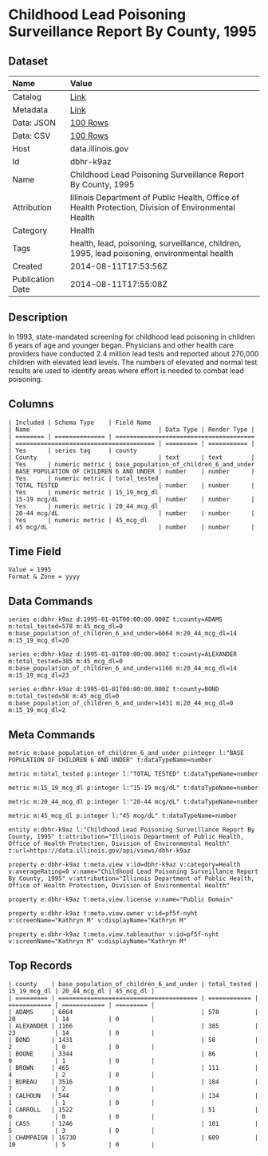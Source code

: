 # Childhood Lead Poisoning Surveillance Report By County, 1995

## Dataset

| Name | Value |
| :--- | :---- |
| Catalog | [Link](https://catalog.data.gov/dataset/childhood-lead-poisoning-surveillance-report-by-county-1995-fdb15) |
| Metadata | [Link](https://data.illinois.gov/api/views/dbhr-k9az) |
| Data: JSON | [100 Rows](https://data.illinois.gov/api/views/dbhr-k9az/rows.json?max_rows=100) |
| Data: CSV | [100 Rows](https://data.illinois.gov/api/views/dbhr-k9az/rows.csv?max_rows=100) |
| Host | data.illinois.gov |
| Id | dbhr-k9az |
| Name | Childhood Lead Poisoning Surveillance Report By County, 1995 |
| Attribution | Illinois Department of Public Health, Office of Health Protection, Division of Environmental Health |
| Category | Health |
| Tags | health, lead, poisoning, surveillance, children, 1995, lead poisoning, environmental health |
| Created | 2014-08-11T17:53:56Z |
| Publication Date | 2014-08-11T17:55:08Z |

## Description

In 1993, state-mandated screening for childhood lead poisoning in children 6 years of age and younger began. Physicians and other health care providers have conducted 2.4 million lead tests and reported about 270,000 children with elevated lead levels. The numbers of elevated and normal test results are used to identify areas where effort is needed to combat lead poisoning.

## Columns

```ls
| Included | Schema Type    | Field Name                              | Name                                    | Data Type | Render Type |
| ======== | ============== | ======================================= | ======================================= | ========= | =========== |
| Yes      | series tag     | county                                  | County                                  | text      | text        |
| Yes      | numeric metric | base_population_of_children_6_and_under | BASE POPULATION OF CHILDREN 6 AND UNDER | number    | number      |
| Yes      | numeric metric | total_tested                            | TOTAL TESTED                            | number    | number      |
| Yes      | numeric metric | 15_19_mcg_dl                            | 15-19 mcg/dL                            | number    | number      |
| Yes      | numeric metric | 20_44_mcg_dl                            | 20-44 mcg/dL                            | number    | number      |
| Yes      | numeric metric | 45_mcg_dl                               | 45 mcg/dL                               | number    | number      |
```

## Time Field

```ls
Value = 1995
Format & Zone = yyyy
```

## Data Commands

```ls
series e:dbhr-k9az d:1995-01-01T00:00:00.000Z t:county=ADAMS m:total_tested=578 m:45_mcg_dl=0 m:base_population_of_children_6_and_under=6664 m:20_44_mcg_dl=14 m:15_19_mcg_dl=20

series e:dbhr-k9az d:1995-01-01T00:00:00.000Z t:county=ALEXANDER m:total_tested=385 m:45_mcg_dl=0 m:base_population_of_children_6_and_under=1166 m:20_44_mcg_dl=14 m:15_19_mcg_dl=23

series e:dbhr-k9az d:1995-01-01T00:00:00.000Z t:county=BOND m:total_tested=58 m:45_mcg_dl=0 m:base_population_of_children_6_and_under=1431 m:20_44_mcg_dl=0 m:15_19_mcg_dl=2
```

## Meta Commands

```ls
metric m:base_population_of_children_6_and_under p:integer l:"BASE POPULATION OF CHILDREN 6 AND UNDER" t:dataTypeName=number

metric m:total_tested p:integer l:"TOTAL TESTED" t:dataTypeName=number

metric m:15_19_mcg_dl p:integer l:"15-19 mcg/dL" t:dataTypeName=number

metric m:20_44_mcg_dl p:integer l:"20-44 mcg/dL" t:dataTypeName=number

metric m:45_mcg_dl p:integer l:"45 mcg/dL" t:dataTypeName=number

entity e:dbhr-k9az l:"Childhood Lead Poisoning Surveillance Report By County, 1995" t:attribution="Illinois Department of Public Health, Office of Health Protection, Division of Environmental Health" t:url=https://data.illinois.gov/api/views/dbhr-k9az

property e:dbhr-k9az t:meta.view v:id=dbhr-k9az v:category=Health v:averageRating=0 v:name="Childhood Lead Poisoning Surveillance Report By County, 1995" v:attribution="Illinois Department of Public Health, Office of Health Protection, Division of Environmental Health"

property e:dbhr-k9az t:meta.view.license v:name="Public Domain"

property e:dbhr-k9az t:meta.view.owner v:id=pf5f-nyht v:screenName="Kathryn M" v:displayName="Kathryn M"

property e:dbhr-k9az t:meta.view.tableauthor v:id=pf5f-nyht v:screenName="Kathryn M" v:displayName="Kathryn M"
```

## Top Records

```ls
| county    | base_population_of_children_6_and_under | total_tested | 15_19_mcg_dl | 20_44_mcg_dl | 45_mcg_dl | 
| ========= | ======================================= | ============ | ============ | ============ | ========= | 
| ADAMS     | 6664                                    | 578          | 20           | 14           | 0         | 
| ALEXANDER | 1166                                    | 385          | 23           | 14           | 0         | 
| BOND      | 1431                                    | 58           | 2            | 0            | 0         | 
| BOONE     | 3344                                    | 86           | 0            | 1            | 0         | 
| BROWN     | 465                                     | 111          | 4            | 2            | 0         | 
| BUREAU    | 3516                                    | 184          | 7            | 2            | 0         | 
| CALHOUN   | 544                                     | 134          | 1            | 1            | 0         | 
| CARROLL   | 1522                                    | 51           | 0            | 0            | 0         | 
| CASS      | 1246                                    | 101          | 5            | 3            | 0         | 
| CHAMPAIGN | 16730                                   | 609          | 10           | 5            | 0         | 
```